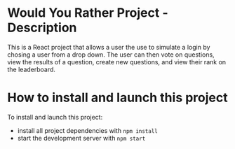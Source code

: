 # Would You Rather Project - Description
This is a React project that allows a user the use to simulate a login by chosing a user from a drop down. The user can then vote on questions, view the results of a question, create new questions, and view their rank on the leaderboard.

# How to install and launch this project

To install and launch this project:
* install all project dependencies with `npm install`
* start the development server with `npm start`
